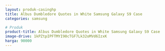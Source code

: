 ```yaml
---
layout: produk-casinghp
title: Albus Dumbledore Quotes in White Samsung Galaxy S9 Case
categories: samsung

# Produk
product-title: Albus Dumbledore Quotes in White Samsung Galaxy S9 Case
image-drive: 1kPZtpIPFTMYI90cTGF7Lk32oMVd6IzxK
harga: 90000
---
```

